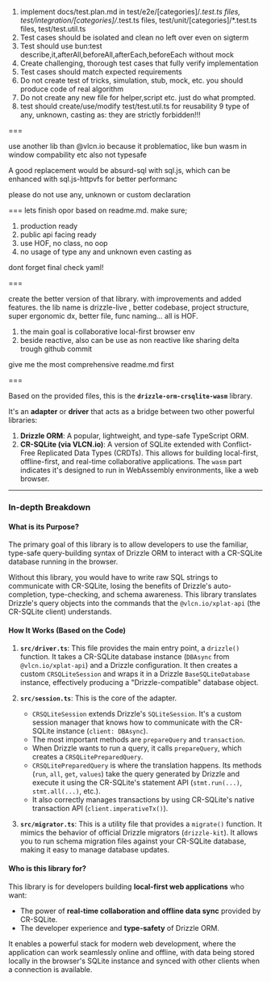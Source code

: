 1. implement docs/test.plan.md in  test/e2e/[categories]/*.test.ts files, test/integration/[categories]/*.test.ts files, test/unit/[categories]/*.test.ts files,  test/test.util.ts
2. Test cases should be isolated and clean no left over even on sigterm
3. Test should use bun:test describe,it,afterAll,beforeAll,afterEach,beforeEach without mock
4. Create challenging, thorough test cases that fully verify implementation
5. Test cases should match expected requirements
6. Do not create test of tricks, simulation, stub, mock, etc. you should produce code of real algorithm
7. Do not create any new file for helper,script etc. just do what prompted.
8. test should create/use/modify test/test.util.ts for reusability
9 type of any, unknown, casting as: they are strictly forbidden!!!

===

use another lib than @vlcn.io because it problematioc, like bun wasm in window compability etc also not typesafe

A good replacement would be absurd-sql with sql.js, which can be enhanced with sql.js-httpvfs for better performanc

please do not use any, unknown or custom declaration

===
lets finish opor based on readme.md. make sure;

1. production ready
2. public api facing ready
3. use HOF, no class, no oop
4. no usage of type any and unknown even casting as

dont forget final check yaml!

===

create the better version of that library. with improvements and added features. the lib name is drizzle-live , better codebase, project structure, super ergonomic dx, better file, func naming... all is HOF.

1. the main goal is collaborative local-first browser env
2. beside reactive, also can be use as non reactive like sharing delta trough github commit

give me the most comprehensive readme.md first




===

Based on the provided files, this is the **`drizzle-orm-crsqlite-wasm`** library.

It's an **adapter** or **driver** that acts as a bridge between two other powerful libraries:

1.  **Drizzle ORM**: A popular, lightweight, and type-safe TypeScript ORM.
2.  **CR-SQLite (via VLCN.io)**: A version of SQLite extended with Conflict-Free Replicated Data Types (CRDTs). This allows for building local-first, offline-first, and real-time collaborative applications. The `wasm` part indicates it's designed to run in WebAssembly environments, like a web browser.

---

### In-depth Breakdown

#### What is its Purpose?

The primary goal of this library is to allow developers to use the familiar, type-safe query-building syntax of Drizzle ORM to interact with a CR-SQLite database running in the browser.

Without this library, you would have to write raw SQL strings to communicate with CR-SQLite, losing the benefits of Drizzle's auto-completion, type-checking, and schema awareness. This library translates Drizzle's query objects into the commands that the `@vlcn.io/xplat-api` (the CR-SQLite client) understands.

#### How It Works (Based on the Code)

1.  **`src/driver.ts`**: This file provides the main entry point, a `drizzle()` function. It takes a CR-SQLite database instance (`DBAsync` from `@vlcn.io/xplat-api`) and a Drizzle configuration. It then creates a custom `CRSQLiteSession` and wraps it in a Drizzle `BaseSQLiteDatabase` instance, effectively producing a "Drizzle-compatible" database object.

2.  **`src/session.ts`**: This is the core of the adapter.
    *   `CRSQLiteSession` extends Drizzle's `SQLiteSession`. It's a custom session manager that knows how to communicate with the CR-SQLite instance (`client: DBAsync`).
    *   The most important methods are `prepareQuery` and `transaction`.
    *   When Drizzle wants to run a query, it calls `prepareQuery`, which creates a `CRSQLitePreparedQuery`.
    *   `CRSQLitePreparedQuery` is where the translation happens. Its methods (`run`, `all`, `get`, `values`) take the query generated by Drizzle and execute it using the CR-SQLite's statement API (`stmt.run(...)`, `stmt.all(...)`, etc.).
    *   It also correctly manages transactions by using CR-SQLite's native transaction API (`client.imperativeTx()`).

3.  **`src/migrator.ts`**: This is a utility file that provides a `migrate()` function. It mimics the behavior of official Drizzle migrators (`drizzle-kit`). It allows you to run schema migration files against your CR-SQLite database, making it easy to manage database updates.

#### Who is this library for?

This library is for developers building **local-first web applications** who want:
*   The power of **real-time collaboration and offline data sync** provided by CR-SQLite.
*   The developer experience and **type-safety** of Drizzle ORM.

It enables a powerful stack for modern web development, where the application can work seamlessly online and offline, with data being stored locally in the browser's SQLite instance and synced with other clients when a connection is available.
